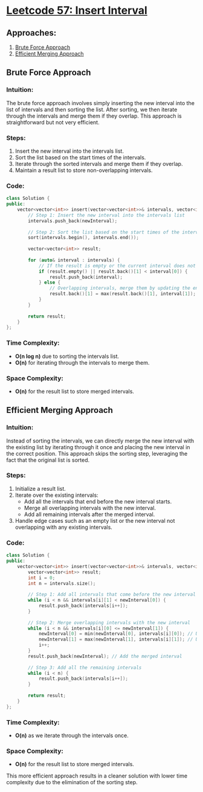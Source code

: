 # [Leetcode 57: Insert Interval](https://leetcode.com/problems/insert-interval/)

## Approaches:
1. [Brute Force Approach](#brute-force-approach)
2. [Efficient Merging Approach](#efficient-merging-approach)

## Brute Force Approach

### Intuition:
The brute force approach involves simply inserting the new interval into the list of intervals and then sorting the list. After sorting, we then iterate through the intervals and merge them if they overlap. This approach is straightforward but not very efficient.

### Steps:
1. Insert the new interval into the intervals list.
2. Sort the list based on the start times of the intervals.
3. Iterate through the sorted intervals and merge them if they overlap.
4. Maintain a result list to store non-overlapping intervals.

### Code:
```cpp
class Solution {
public:
    vector<vector<int>> insert(vector<vector<int>>& intervals, vector<int>& newInterval) {
        // Step 1: Insert the new interval into the intervals list
        intervals.push_back(newInterval);
        
        // Step 2: Sort the list based on the start times of the intervals
        sort(intervals.begin(), intervals.end());
        
        vector<vector<int>> result;
        
        for (auto& interval : intervals) {
            // If the result is empty or the current interval does not overlap with the last interval in result
            if (result.empty() || result.back()[1] < interval[0]) {
                result.push_back(interval);
            } else {
                // Overlapping intervals, merge them by updating the end time
                result.back()[1] = max(result.back()[1], interval[1]);
            }
        }
        
        return result;
    }
};
```

### Time Complexity:
- **O(n log n)** due to sorting the intervals list.
- **O(n)** for iterating through the intervals to merge them.

### Space Complexity:
- **O(n)** for the result list to store merged intervals.

## Efficient Merging Approach

### Intuition:
Instead of sorting the intervals, we can directly merge the new interval with the existing list by iterating through it once and placing the new interval in the correct position. This approach skips the sorting step, leveraging the fact that the original list is sorted.

### Steps:
1. Initialize a result list.
2. Iterate over the existing intervals:
   - Add all the intervals that end before the new interval starts.
   - Merge all overlapping intervals with the new interval.
   - Add all remaining intervals after the merged interval.
3. Handle edge cases such as an empty list or the new interval not overlapping with any existing intervals.

### Code:
```cpp
class Solution {
public:
    vector<vector<int>> insert(vector<vector<int>>& intervals, vector<int>& newInterval) {
        vector<vector<int>> result;
        int i = 0;
        int n = intervals.size();
        
        // Step 1: Add all intervals that come before the new interval
        while (i < n && intervals[i][1] < newInterval[0]) {
            result.push_back(intervals[i++]);
        }
        
        // Step 2: Merge overlapping intervals with the new interval
        while (i < n && intervals[i][0] <= newInterval[1]) {
            newInterval[0] = min(newInterval[0], intervals[i][0]); // Update newInterval start
            newInterval[1] = max(newInterval[1], intervals[i][1]); // Update newInterval end
            i++;
        }
        result.push_back(newInterval); // Add the merged interval
        
        // Step 3: Add all the remaining intervals
        while (i < n) {
            result.push_back(intervals[i++]);
        }
        
        return result;
    }
};
```

### Time Complexity:
- **O(n)** as we iterate through the intervals once.

### Space Complexity:
- **O(n)** for the result list to store merged intervals. 

This more efficient approach results in a cleaner solution with lower time complexity due to the elimination of the sorting step.

